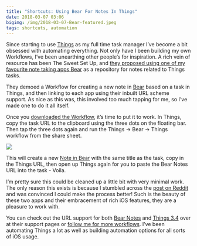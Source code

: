 ```yaml
---
title: "Shortcuts: Using Bear For Notes In Things"
date: 2018-03-07 03:06
bigimg: /img/2018-03-07-Bear-featured.jpeg
tags: shortcuts, automation
---
```

Since starting to use [Things](https://itunes.apple.com/gb/app/things-3/id904237743?mt=8&at=1000ltj4) as my full time task manager I’ve become a bit obsessed with automating everything. Not only have I been building my own Workflows, I’ve been unearthing other people’s for inspiration. A rich vein of resource has been The Sweet Set Up, and [they proposed using one of my favourite note taking apps Bear](https://thesweetsetup.com/using-bear-things-note-attachment-repository/) as a repository for notes related to Things tasks.

They demoed a Workflow for creating a new note in [Bear](https://itunes.apple.com/gb/app/bear/id1016366447?mt=8&at=1000ltj4) based on a task in Things, and then linking to each app using their inbuilt URL scheme support. As nice as this was, this involved too much tapping for me, so I’ve made one to do it all itself.

Once you [downloaded the Workflow](https://workflow.is/workflows/9703e95d092f4dac8b9cb50ee542c0da), it’s time to put it to work. In Things, copy the task URL to the clipboard using the three dots on the floating bar. Then tap the three dots again and run the Things → Bear → Things workflow from the share sheet.

![](https://gr36.com/img/2018-03-07-Things-Bear-screen.png)

This will create a new [Note in Bear](https://itunes.apple.com/gb/app/bear/id1016366447?mt=8&at=1000ltj4) with the same title as the task, copy in the Things URL, then open up Things again for you to paste the Bear Notes URL into the task - Voila.

I’m pretty sure this could be cleaned up a little bit with very minimal work. The only reason this exists is because I stumbled across the [post on Reddit](https://www.reddit.com/r/thingsapp/comments/7zyt5n/using_bear_notes_as_a_things_attachment_repository/?st=JEGHVWCS&sh=ba959a6c) and was convinced I could make the process better! Such is the beauty of these two apps and their embracement of rich iOS features, they are a pleasure to work with.

You can check out the URL support for both [Bear Notes](http://www.bear-writer.com/faq/X-callback-url%20Scheme%20documentation/) and [Things 3.4](https://support.culturedcode.com/customer/en/portal/articles/2803573-things-url-scheme) over at their support pages or [follow me for more workflows](https://gr36.com/tag/workflow). I’ve been automating Things a lot as well as building automation options for all sorts of iOS usage.
